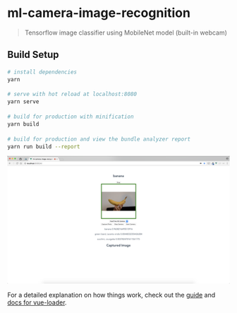 # ml-camera-image-recognition

> Tensorflow image classifier using MobileNet model (built-in webcam)

## Build Setup

``` bash
# install dependencies
yarn

# serve with hot reload at localhost:8080
yarn serve

# build for production with minification
yarn build

# build for production and view the bundle analyzer report
yarn run build --report
```

![Alt text](https://github.com/vlewin/ml-web-camera-image-classification/raw/master/Screenshot.png?raw=true "Screenshot")


For a detailed explanation on how things work, check out the [guide](http://vuejs-templates.github.io/webpack/) and [docs for vue-loader](http://vuejs.github.io/vue-loader).
